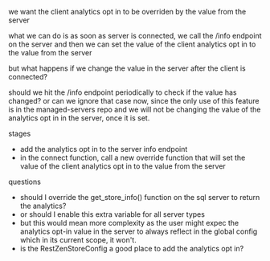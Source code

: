 we want the client analytics opt in to be overriden by the value from the server

what we can do is as soon as server is connected, we call the /info endpoint on the server
and then we can set the value of the client analytics opt in to the value from the server

but what happens if we change the value in the server after the client is connected?

should we hit the /info endpoint periodically to check if the value has changed?
or can we ignore that case now, since the only use of this feature is in the managed-servers repo
and we will not be changing the value of the analytics opt in in the server, once it is set.

stages

- add the analytics opt in to the server info endpoint
- in the connect function, call a new override function that will set the value of the client
analytics opt in to the value from the server


questions

- should I override the get_store_info() function on the sql server to return the analytics?
- or should I enable this extra variable for all server types
- but this would mean more complexity as the user might expec the analytics opt-in value in the server to always reflect in the global config which in its current scope, it won't.
- is the RestZenStoreConfig a good place to add the analytics opt in?